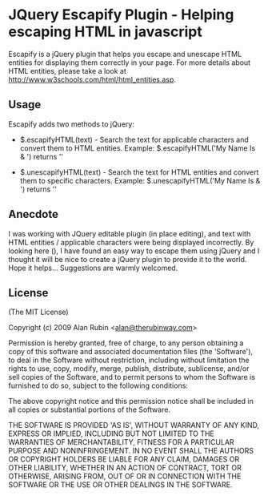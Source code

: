 
# JQuery Escapify Plugin - Helping escaping HTML in javascript

Escapify is a jQuery plugin that helps you escape and unescape HTML entities for displaying them 
correctly in your page. For more details about HTML entities, please take a look at http://www.w3schools.com/html/html_entities.asp.

## Usage

Escapify adds two methods to jQuery:

* $.escapifyHTML(text) - Search the text for applicable characters and convert them to HTML entities. 
Example: $.escapifyHTML('My Name Is & <AlanRubin>') returns ''
	
* $.unescapifyHTML(text) - Search the text for HTML entities and convert them to specific characters.
Example: $.unescapifyHTML('My Name Is & <AlanRubin>') returns ''

## Anecdote

I was working with JQuery editable plugin (in place editing), and text with HTML entities / applicable characters were 
being displayed incorrectly. By looking here (), I have found an easy way to escape them using jQuery and I thought it will be nice
to create a jQuery plugin to provide it to the world. Hope it helps... Suggestions are warmly welcomed.

## License 

(The MIT License)

Copyright (c) 2009 Alan Rubin &lt;alan@therubinway.com&gt;

Permission is hereby granted, free of charge, to any person obtaining
a copy of this software and associated documentation files (the
'Software'), to deal in the Software without restriction, including
without limitation the rights to use, copy, modify, merge, publish,
distribute, sublicense, and/or sell copies of the Software, and to
permit persons to whom the Software is furnished to do so, subject to
the following conditions:

The above copyright notice and this permission notice shall be
included in all copies or substantial portions of the Software.

THE SOFTWARE IS PROVIDED 'AS IS', WITHOUT WARRANTY OF ANY KIND,
EXPRESS OR IMPLIED, INCLUDING BUT NOT LIMITED TO THE WARRANTIES OF
MERCHANTABILITY, FITNESS FOR A PARTICULAR PURPOSE AND NONINFRINGEMENT.
IN NO EVENT SHALL THE AUTHORS OR COPYRIGHT HOLDERS BE LIABLE FOR ANY
CLAIM, DAMAGES OR OTHER LIABILITY, WHETHER IN AN ACTION OF CONTRACT,
TORT OR OTHERWISE, ARISING FROM, OUT OF OR IN CONNECTION WITH THE
SOFTWARE OR THE USE OR OTHER DEALINGS IN THE SOFTWARE.